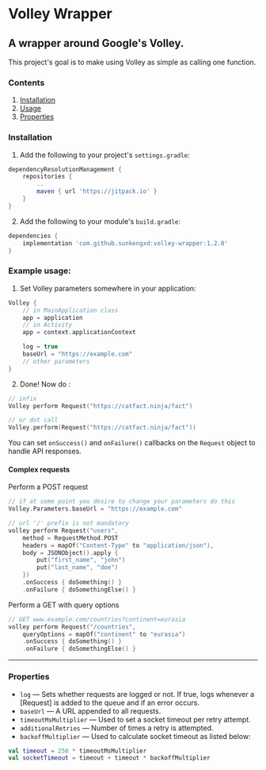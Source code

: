 # Volley Wrapper
## A wrapper around Google's Volley.

This project's goal is to make using Volley as simple as calling one function.

### Contents
1. [Installation](#installation)
2. [Usage](#example-usage)
3. [Properties](#properties)

### Installation
1. Add the following to your project's `settings.gradle`:
```gradle
dependencyResolutionManagement {
    repositories {
        ..
        maven { url 'https://jitpack.io' }
    }
}
```

2. Add the following to your module's `build.gradle`:
```gradle
dependencies {
    implementation 'com.github.sunkengxd:volley-wrapper:1.2.0'
}
```

### Example usage:

1. Set Volley parameters somewhere in your application:
```kotlin
Volley {
    // in MainApplication class
    app = application
    // in Activity
    app = context.applicationContext

    log = true
    baseUrl = "https://example.com"
    // other parameters
}
```

2. Done! Now do :
```kotlin
// infix
Volley perform Request("https://catfact.ninja/fact")

// or dot call
Volley.perform(Request("https://catfact.ninja/fact"))
```

You can set `onSuccess()` and `onFailure()` callbacks on the `Request` object to handle API responses.

#### Complex requests

Perform a POST request

```kotlin
// if at some point you desire to change your parameters do this
Volley.Parameters.baseUrl = "https://example.com"

// url '/' prefix is not mandatory
volley perform Request("users",
    method = RequestMethod.POST
    headers = mapOf("Content-Type" to "application/json"),
    body = JSONObject().apply {
        put("first_name", "john")
        put("last_name", "doe")
    })
    .onSuccess { doSomething() }
    .onFailure { doSomethingElse() }
```

Perform a GET with query options

```kotlin
// GET www.example.com/countries?continent=eurasia
volley perform Request("/countries",
    queryOptions = mapOf("continent" to "eurasia")
    .onSuccess { doSomething() }
    .onFailure { doSomethingElse() }
```
---

### Properties
- `log` — Sets whether requests are logged or not. If true, logs whenever a [Request] is added to the queue and if an error occurs.
- `baseUrl` — A URL appended to all requests.
- `timeoutMsMultiplier` — Used to set a socket timeout per retry attempt.
- `additionalRetries` — Number of times a retry is attempted.
- `backoffMultiplier` — Used to calculate socket timeout as listed below:
```kotlin
val timeout = 250 * timeoutMsMultiplier
val socketTimeout = timeout + timeout * backoffMultiplier
```
